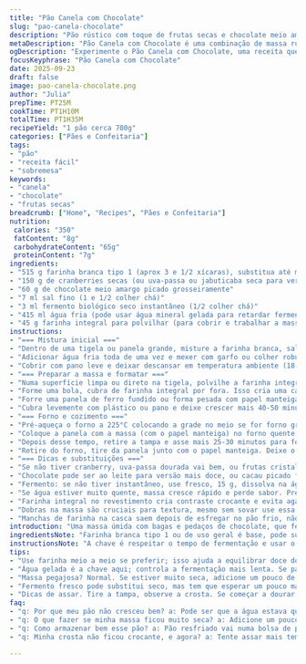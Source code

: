 ```yaml
---
title: "Pão Canela com Chocolate"
slug: "pao-canela-chocolate"
description: "Pão rústico com toque de frutas secas e chocolate meio amargo, numa massa hidratada que fermenta lentamente para aroma e textura surpreendentes. Mistura farinha branca e integral, canela em pó para um aroma discreto, e sequência de dobras que desenvolve o glúten sem esforço. Cobertura de farinha integral evita que grude e traz crocância. Tudo feito sem ovos nem castanhas, combinando tradição e modernidade num só pão."
metaDescription: "Pão Canela com Chocolate é uma combinação de massa rústica, frutas secas e chocolate amargo, perfeita para quem aprecia um sabor único"
ogDescription: "Experimente o Pão Canela com Chocolate, uma receita que combina tradição e modernidade, com uma incrível textura e aroma"
focusKeyphrase: "Pão Canela com Chocolate"
date: 2025-09-23
draft: false
image: pao-canela-chocolate.png
author: "Julia"
prepTime: PT25M
cookTime: PT1H10M
totalTime: PT1H35M
recipeYield: "1 pão cerca 700g"
categories: ["Pães e Confeitaria"]
tags:
- "pão"
- "receita fácil"
- "sobremesa"
keywords:
- "canela"
- "chocolate"
- "frutas secas"
breadcrumb: ["Home", "Recipes", "Pães e Confeitaria"]
nutrition: 
 calories: "350"
 fatContent: "8g"
 carbohydrateContent: "65g"
 proteinContent: "7g"
ingredients:
- "515 g farinha branca tipo 1 (aprox 3 e 1/2 xícaras), substitua até metade por farinha integral se quiser"
- "150 g de cranberries secas (ou uva-passa ou jabuticaba seca para versão brasileira)"
- "60 g de chocolate meio amargo picado grosseiramente"
- "7 ml sal fino (1 e 1/2 colher chá)"
- "3 ml fermento biológico seco instantâneo (1/2 colher chá)"
- "415 ml água fria (pode usar água mineral gelada para retardar fermentação nas horas quentes)"
- "45 g farinha integral para polvilhar (para cobrir e trabalhar a massa)"
instructions:
- "=== Mistura inicial ==="
- "Dentro de uma tigela ou panela grande, misture a farinha branca, sal, canela 1/2 colher chá opcional para aroma, fermento, cranberries e chocolate picado."
- "Adicionar água fria toda de uma vez e mexer com garfo ou colher robusta só até não ver farinha seca, não precisa homogêneo (a massa fica bem pegajosa)."
- "Cobrir com pano leve e deixar descansar em temperatura ambiente (18-22°C) por 7 a 11 horas. O tempo depende do clima, quanto mais quente, menos tempo. Deve formar bolhinhas visíveis e volume crescer quase o dobro."
- "=== Preparar a massa e formatar ==="
- "Numa superfície limpa ou direto na tigela, polvilhe a farinha integral. Usando as mãos molhadas, retire a massa e dobre sobre ela mesma 5 a 6 vezes. Técnica simples para desenvolver glúten sem sovar pesado. Massa deve ficar mais lisa e elástica, pegajosa mas resistente."
- "Forme uma bola, cubra de farinha integral por fora. Isso cria uma camada que facilita na hora de desenformar e dá textura interessante na crosta."
- "Forre uma panela de ferro fundido ou forma pesada com papel manteiga, coloque a massa no centro."
- "Cubra levemente com plástico ou pano e deixe crescer mais 40-50 minutos até quase dobrar de volume. O ponto é quando, pressionando levemente com o dedo, a massa volta devagar."
- "=== Forno e cozimento ==="
- "Pré-aqueça o forno a 225°C colocando a grade no meio se for forno grande; levar a panela tampada junto para pré-aquecer o fundo (isso ajuda a criar crosta)."
- "Coloque a panela com a massa (com o papel manteiga) no forno quente, tampe e asse por 28-32 minutos. Escute o som abafado do cozimento, isso indica vapor dentro da panela."
- "Depois desse tempo, retire a tampa e asse mais 25-30 minutos para formar crosta bem dourada e firme. Se achar que está dourando rápido demais, cubra com papel alumínio para não queimar."
- "Retire do forno, tire da panela junto com o papel manteiga. Deixe o pão esfriar num grade para não embolar umidade na base. Resista a cortar quente, massa fica meio molhada e densa ainda."
- "=== Dicas e substituições ==="
- "Se não tiver cranberry, uva-passa dourada vai bem, ou frutas cristalizadas picadas, ou mesmo jabuticabas secas, que dão um toque brasileiro marcante."
- "Chocolate pode ser ao leite para versão mais doce, ou cacau picado fino se quiser algo mais amargo."
- "Fermento: se não tiver instantâneo, use fresco, 15 g, dissolva na água antes de incorporar."
- "Se água estiver muito quente, massa cresce rápido e perde sabor. Prefira água gelada se estiver calor."
- "Farinha integral no revestimento cria contraste crocante e evita agarrar na panela, não pule essa etapa."
- "Dobras na massa são cruciais para textura, mesmo sem sovar use essa técnica, funciona melhor que sovar rápido e intenso."
- "Manchas de farinha na casca saem depois de esfregar no pão frio, não fica problema estético."
introduction: "Uma massa úmida com bagas e pedaços de chocolate, que fermenta lentamente para ganhar aquela complexidade de aroma e textura. Não é só misturar e assar, é entender o timing, o toque da farinha, o frescor da água e o sutil aroma da canela. Experimentei várias vezes, ajustando pequenas coisas: menos fermento para somar sabor, farinha integral para crocância, canela na massa para aquele fundo inesperado. Atenção ao ponto de fermentação, que muda se o dia estiver quente ou frio. O segredo? Paciência e mãos sujas, mais uma cortada no chocolate pouco antes de servir. Pão que quebra a rotina, doa sabor e deixa a casa com cheiro de forno caseiro."
ingredientsNote: "Farinha branca tipo 1 ou de uso geral é base, pode subir até metade para farinha integral pra repelir o doce do chocolate e do cranberry. Água fria mantém a fermentação lenta e controlada, essencial para sabor. Chocolates amargos de boa qualidade, de 55% a 70%, trazem profundidade. Os cranberries são esses pequenos bônus de acidez; substituíveis por uvas-passas ou frutas locais. Sal é imprescindível para fortalecer a massa e controlar o aumento do fermento. Fermento seco instantâneo é prático, mas pode usar o fresco se preferir. Façam o teste do toque na massa: pegajosa, mas que estica, e coberta de farinha integral para não grudar."
instructionsNote: "A chave é respeitar o tempo de fermentação e usar o toque como guia, não relógio. Ponto de massa pronta é quando aparece bolhas e ela dobra de volume macia. As dobras, feitas diretamente na tigela se quiser, substituem o sovar tradicional, desenvolvendo o glúten sem esforço. A farinha integral espalhada na hora de modelar evita que a massa grude, além de agregar textura. Depois do crescimento final, assar tampado dá aquela crosta úmida inicial com vapor presa dentro da panela. Tirar a tampa saca a umidade e ajuda a dourar. Não rasgue a massa, nem mexa com faca antes de estar esfriando, cada etapa tem seu motivo. Paciência compensa com uma crosta estaladiça e miolo leve."
tips:
- "Use farinha meio a meio se preferir; isso ajuda a equilibrar doce do chocolate; deve ficar mais rústico. Farinha integral promete crocância."
- "Água gelada é a chave aqui; controla a fermentação mais lenta. Se papel manteiga não colar, não se preocupe. Pode raspar a massa com colher. Ela não vai grudar."
- "Massa pegajosa? Normal. Se estiver muito seca, adicione um pouco de água. Olhe sempre a textura, não confie apenas no relógio. O toque é tudo."
- "Fermento fresco pode substitui seco, mas tem que esperar um pouco mais; dissolve bem na água. Olhe as bolhas, isso indica que está tudo certo."
- "Dicas de assar. Tire a tampa, observe a crosta. Se começar a dourar rápido demais, use papel alumínio. Cuidado pra não queimar. Paciência traz resultados."
faq:
- "q: Por que meu pão não cresceu bem? a: Pode ser que a água estava quente demais ou fermento velho. Tente água em temperatura ambiente e verifique data do fermento."
- "q: O que fazer se minha massa ficou muito seca? a: Adicione um pouco de água e mexa de novo. Massa precisa estar úmida e pegajosa, isso é fundamental."
- "q: Como armazenar bem esse pão? a: Pão resfriado vai numa bolsa de pano; se não, em um recipiente fechado. Não deixe exposto. Mantém frescor melhor."
- "q: Minha crosta não ficou crocante, e agora? a: Tente assar mais tempo sem a tampa; vapor sai e crosta ganha textura. Cuidado ao tirar a tampa; não rasgue massa."

---
```


